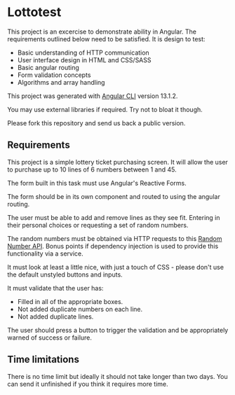 # Lottotest

This project is an excercise to demonstrate ability in Angular.  The requirements outlined below need to be satisfied.  It is design to 
test:
- Basic understanding of HTTP communication
- User interface design in HTML and CSS/SASS
- Basic angular routing
- Form validation concepts
- Algorithms and array handling

This project was generated with [Angular CLI](https://github.com/angular/angular-cli) version 13.1.2.

You may use external libraries if required.  Try not to bloat it though.

Please fork this repository and send us back a public version.

## Requirements

This project is a simple lottery ticket purchasing screen.  It will allow the user to purchase
up to 10 lines of 6 numbers between 1 and 45.

The form built in this task must use Angular's Reactive Forms.

The form should be in its own component and routed to using the angular routing.

The user must be able to add and remove lines as they see fit.  Entering in their personal choices or requesting a set of random numbers.

The random numbers must be obtained via HTTP requests to this [Random Number API](http://www.randomnumberapi.com/).  Bonus points if dependency injection is used to provide this functionality via a service.

It must look at least a little nice, with just a touch of CSS - please don't use the default unstyled buttons and inputs.

It must validate that the user has:
- Filled in all of the appropriate boxes.
- Not added duplicate numbers on each line.
- Not added duplicate lines.

The user should press a button to trigger the validation and be appropriately warned of success or failure.

## Time limitations

There is no time limit but ideally it should not take longer than two days.
You can send it unfinished if you think it requires more time.
